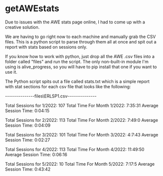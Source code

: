 # getAWEstats

Due to issues with the AWE stats page online, I had to come up with a creative solution.

We are having to go right now to each machine and manually grab the CSV files.
This is a python script to parse through them all at once and spit out a report with stats based on sessions only.

If you know how to work with python, just drop all the AWE .csv files into a folder called "files" and run the script.
The only non-built-in module I'm using is alive_progress, so you will have to pip install that one if you want to use it.

The Python script spits out a file called stats.txt which is a simple report with stat sections for each csv file that looks like the following:

---------------files\ERLSP1.csv---------------
 
Total Sessions for 1/2022:   107
Total Time For Month 1/2022: 7:35:31
Average Session Time: 0:04:15
 
Total Sessions for 2/2022:   113
Total Time For Month 2/2022: 7:49:0
Average Session Time: 0:04:09
 
Total Sessions for 3/2022:   101
Total Time For Month 3/2022: 4:7:43
Average Session Time: 0:02:27
 
Total Sessions for 4/2022:   113
Total Time For Month 4/2022: 11:49:50
Average Session Time: 0:06:16
 
Total Sessions for 5/2022:   10
Total Time For Month 5/2022: 7:17:5
Average Session Time: 0:43:42
